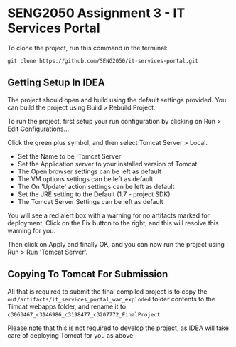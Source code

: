 # SENG2050 Assignment 3 - IT Services Portal

To clone the project, run this command in the terminal:

    git clone https://github.com/SENG2050/it-services-portal.git
    
## Getting Setup In IDEA

The project should open and build using the default settings provided. You can build the project using Build > Rebuild Project.

To run the project, first setup your run configuration by clicking on Run > Edit Configurations...

Click the green plus symbol, and then select Tomcat Server > Local.

- Set the Name to be 'Tomcat Server'
- Set the Application server to your installed version of Tomcat
- The Open browser settings can be left as default
- The VM options settings can be left as default
- The On 'Update' action settings can be left as default
- Set the JRE setting to the Default (1.7 - project SDK)
- The Tomcat Server Settings can be left as default

You will see a red alert box with a warning for no artifacts marked for deployment. Click on the Fix button to the right, and this will resolve this warning for you.

Then click on Apply and finally OK, and you can now run the project using Run > Run 'Tomcat Server'.

## Copying To Tomcat For Submission

All that is required to submit the final compiled project is to copy the ```out/artifacts/it_services_portal_war_exploded``` folder contents to the Timcat webapps folder, and rename it to ```c3063467_c3146986_c3198477_c3207772_FinalProject```.

Please note that this is not required to develop the project, as IDEA will take care of deploying Tomcat for you as above.